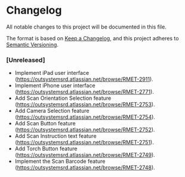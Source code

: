 # Changelog
All notable changes to this project will be documented in this file.

The format is based on [Keep a Changelog](https://keepachangelog.com/en/1.0.0/),
and this project adheres to [Semantic Versioning](https://semver.org/spec/v2.0.0.html).

### [Unreleased]

- Implement iPad user interface (https://outsystemsrd.atlassian.net/browse/RMET-2911).
- Implement iPhone user interface (https://outsystemsrd.atlassian.net/browse/RMET-2771).
- Add Scan Orientation Selection feature (https://outsystemsrd.atlassian.net/browse/RMET-2753).
- Add Camera Selection feature (https://outsystemsrd.atlassian.net/browse/RMET-2754).
- Add Scan Button feature (https://outsystemsrd.atlassian.net/browse/RMET-2752).
- Add Scan Instruction text feature (https://outsystemsrd.atlassian.net/browse/RMET-2751).
- Add Torch Button feature (https://outsystemsrd.atlassian.net/browse/RMET-2749).
- Implement the Scan Barcode feature (https://outsystemsrd.atlassian.net/browse/RMET-2748).
